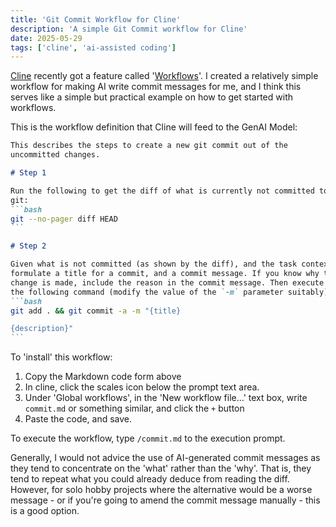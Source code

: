```yaml
---
title: 'Git Commit Workflow for Cline'
description: 'A simple Git Commit workflow for Cline'
date: 2025-05-29
tags: ['cline', 'ai-assisted coding']
---
```


[Cline](https://cline.bot) recently got a feature called '[Workflows](https://docs.cline.bot/features/slash-commands/workflows)'. I created a relatively simple
workflow for making AI write commit messages for me, and I think this serves like a simple but practical example on how to get started with workflows.

This is the workflow definition that Cline will feed to the GenAI Model:
````markdown
This describes the steps to create a new git commit out of the
uncommitted changes.

# Step 1

Run the following to get the diff of what is currently not committed to
git:
```bash
git --no-pager diff HEAD
```

# Step 2

Given what is not committed (as shown by the diff), and the task context,
formulate a title for a commit, and a commit message. If you know why the
change is made, include the reason in the commit message. Then execute
the following command (modify the value of the `-m` parameter suitably):
```bash
git add . && git commit -a -m "{title}

{description}"
```
````

To 'install' this workflow:
1. Copy the Markdown code form above
2. In cline, click the scales icon below the prompt text area.
3. Under 'Global workflows', in the 'New workflow file...' text box, write `commit.md` or something similar, and click the `+` button
4. Paste the code, and save.

To execute the workflow, type `/commit.md` to the execution prompt.

Generally, I would not advice the use of AI-generated commit messages as they tend to concentrate on the 'what' rather than the 'why'. That is, they tend to repeat what you could already deduce from reading the diff. However, for solo hobby projects where the alternative would be a worse message - or if you're going to amend the commit message manually - this is a good option.